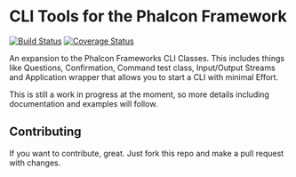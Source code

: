 CLI Tools for the Phalcon Framework
===================================

[![Build Status](https://travis-ci.org/Danzabar/phalcon-cli.svg?branch=master)](https://travis-ci.org/Danzabar/phalcon-cli) [![Coverage Status](https://coveralls.io/repos/Danzabar/phalcon-cli/badge.png?branch=master)](https://coveralls.io/r/Danzabar/phalcon-cli?branch=master)

An expansion to the Phalcon Frameworks CLI Classes. This includes things like Questions, Confirmation, Command test class, Input/Output Streams and Application wrapper that allows you to start a CLI with minimal Effort.

This is still a work in progress at the moment, so more details including documentation and examples will follow.


## Contributing
If you want to contribute, great. Just fork this repo and make a pull request with changes. 

